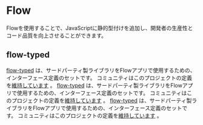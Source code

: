 # Flow

<p class="description">Flowを使用することで、JavaScriptに静的型付けを追加し、開発者の生産性とコード品質を向上させることができます。</p>

## flow-typed

[flow-typed](https://github.com/flowtype/flow-typed) は、サードパーティ製ライブラリをFlowアプリで使用するための、インターフェース定義のセットです。 コミュニティはこのプロジェクトの定義を[維持しています](https://github.com/flow-typed/flow-typed/tree/master/definitions/npm/%40material-ui) 。 [flow-typed](https://github.com/flowtype/flow-typed) は、サードパーティ製ライブラリをFlowアプリで使用するための、インターフェース定義のセットです。 コミュニティはこのプロジェクトの定義を[維持しています](https://github.com/flow-typed/flow-typed/tree/master/definitions/npm/%40material-ui) 。 [flow-typed](https://github.com/flowtype/flow-typed) は、サードパーティ製ライブラリをFlowアプリで使用するための、インターフェース定義のセットです。 コミュニティはこのプロジェクトの定義を[維持しています](https://github.com/flow-typed/flow-typed/tree/master/definitions/npm/%40material-ui) 。
